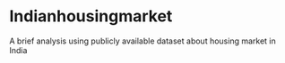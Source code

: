 # Indianhousingmarket
A brief analysis using publicly available dataset about housing market in India
